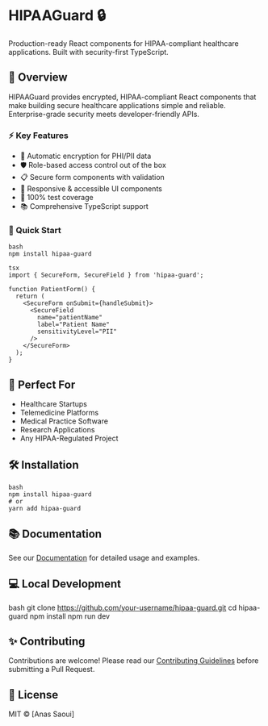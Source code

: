 # HIPAAGuard 🔒

Production-ready React components for HIPAA-compliant healthcare applications. Built with security-first TypeScript.

## 🏥 Overview

HIPAAGuard provides encrypted, HIPAA-compliant React components that make building secure healthcare applications simple and reliable. Enterprise-grade security meets developer-friendly APIs.

### ⚡ Key Features

- 🔐 Automatic encryption for PHI/PII data
- 🛡 Role-based access control out of the box
- 📋 Secure form components with validation
- 📱 Responsive & accessible UI components
- 🧪 100% test coverage
- 📚 Comprehensive TypeScript support

### 🚀 Quick Start
```
bash
npm install hipaa-guard
```

```
tsx
import { SecureForm, SecureField } from 'hipaa-guard';

function PatientForm() {
  return (
    <SecureForm onSubmit={handleSubmit}>
      <SecureField
        name="patientName"
        label="Patient Name"
        sensitivityLevel="PII"
      />
    </SecureForm>
  );
}
```

## 🎯 Perfect For

- Healthcare Startups
- Telemedicine Platforms
- Medical Practice Software
- Research Applications
- Any HIPAA-Regulated Project

## 🛠 Installation
```
bash
npm install hipaa-guard
# or
yarn add hipaa-guard
```

## 📚 Documentation

See our [Documentation](docs/getting-started.md) for detailed usage and examples.

## 💻 Local Development

bash
git clone https://github.com/your-username/hipaa-guard.git
cd hipaa-guard
npm install
npm run dev


## ✨ Contributing

Contributions are welcome! Please read our [Contributing Guidelines](CONTRIBUTING.md) before submitting a Pull Request.

## 📜 License

MIT © [Anas Saoui]
